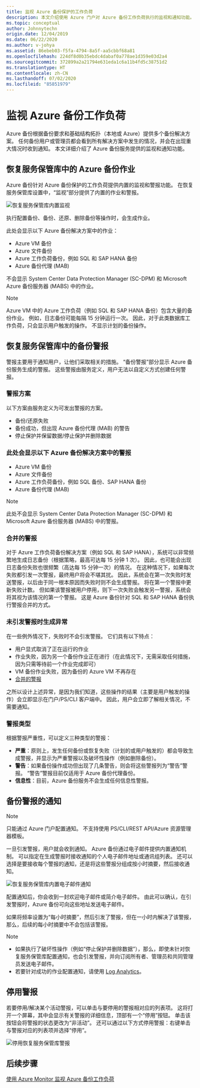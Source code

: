 ```yaml
---
title: 监视 Azure 备份保护的工作负荷
description: 本文介绍使用 Azure 门户对 Azure 备份工作负荷执行的监视和通知功能。
ms.topic: conceptual
author: Johnnytechn
origin.date: 12/04/2019
ms.date: 06/22/2020
ms.author: v-johya
ms.assetid: 86ebeb03-f5fa-4794-8a5f-aa5cbbf68a81
ms.openlocfilehash: 224df8d0b35ebdc4dabaf0a778ae1d359e03d2a4
ms.sourcegitcommit: 372899a2a21794e631eda1c6a11b4fd5c38751d2
ms.translationtype: HT
ms.contentlocale: zh-CN
ms.lasthandoff: 07/02/2020
ms.locfileid: "85851979"
---
```

# <a name="monitoring-azure-backup-workloads"></a>监视 Azure 备份工作负荷

Azure 备份根据备份要求和基础结构拓扑（本地或 Azure）提供多个备份解决方案。 任何备份用户或管理员都会看到所有解决方案中发生的情况，并会在出现重大情况时收到通知。 本文详细介绍了 Azure 备份服务提供的监视和通知功能。

## <a name="backup-jobs-in-recovery-services-vault"></a>恢复服务保管库中的 Azure 备份作业

Azure 备份针对 Azure 备份保护的工作负荷提供内置的监视和警报功能。 在恢复服务保管库设置中，“监视”部分提供了内置的作业和警报。

![恢复服务保管库内置监视](./media/backup-azure-monitoring-laworkspace/rs-vault-inbuiltmonitoring.png)

执行配置备份、备份、还原、删除备份等操作时，会生成作业。

此处会显示以下 Azure 备份解决方案中的作业：

- Azure VM 备份
- Azure 文件备份
- Azure 工作负荷备份，例如 SQL 和 SAP HANA 备份
- Azure 备份代理 (MAB)

不会显示 System Center Data Protection Manager (SC-DPM) 和 Microsoft Azure 备份服务器 (MABS) 中的作业。

> [!NOTE]
> Azure VM 中的 Azure 工作负荷（例如 SQL 和 SAP HANA 备份）包含大量的备份作业。 例如，日志备份可能每隔 15 分钟运行一次。 因此，对于此类数据库工作负荷，只会显示用户触发的操作。 不显示计划的备份操作。

## <a name="backup-alerts-in-recovery-services-vault"></a>恢复服务保管库中的备份警报

警报主要用于通知用户，让他们采取相关的措施。 “备份警报”部分显示 Azure 备份服务生成的警报。 这些警报由服务定义，用户无法以自定义方式创建任何警报。

### <a name="alert-scenarios"></a>警报方案

以下方案由服务定义为可发出警报的方案。

- 备份/还原失败
- 备份成功，但出现 Azure 备份代理 (MAB) 的警告
- 停止保护并保留数据/停止保护并删除数据

### <a name="alerts-from-the-following-azure-backup-solutions-are-shown-here"></a>此处会显示以下 Azure 备份解决方案中的警报

- Azure VM 备份
- Azure 文件备份
- Azure 工作负荷备份，例如 SQL 备份、SAP HANA 备份
- Azure 备份代理 (MAB)

> [!NOTE]
> 此处不会显示 System Center Data Protection Manager (SC-DPM) 和 Microsoft Azure 备份服务器 (MABS) 中的警报。

### <a name="consolidated-alerts"></a>合并的警报

对于 Azure 工作负荷备份解决方案（例如 SQL 和 SAP HANA），系统可以非常频繁地生成日志备份（根据策略，最高可达每 15 分钟 1 次）。 因此，也可能会出现日志备份失败也很频繁（高达每 15 分钟一次）的情况。 在这种情况下，如果每次失败都引发一次警报，最终用户将会不堪其扰。 因此，系统会在第一次失败时发送警报，以后由于同一根本原因而失败时则不会生成警报。 将在第一个警报中更新失败计数。 但如果该警报被用户停用，则下一次失败会触发另一警报，系统会将其视为该情况的第一个警报。 这是 Azure 备份针对 SQL 和 SAP HANA 备份执行警报合并的方式。

### <a name="exceptions-when-an-alert-is-not-raised"></a>未引发警报时生成异常

在一些例外情况下，失败时不会引发警报。 它们具有以下特点：

- 用户显式取消了正在运行的作业
- 作业失败，因为另一个备份作业正在进行（在此情况下，无需采取任何措施，因为只需等待前一个作业完成即可）
- VM 备份作业失败，因为备份的 Azure VM 不再存在
- [合并的警报](#consolidated-alerts)

之所以设计上述异常，是因为我们知道，这些操作的结果（主要是用户触发的操作）会立即显示在门户/PS/CLI 客户端中。 因此，用户会立即了解相关情况，不需要通知。

### <a name="alert-types"></a>警报类型

根据警报严重性，可以定义三种类型的警报：

- **严重**：原则上，发生任何备份或恢复失败（计划的或用户触发的）都会导致生成警报，并显示为严重警报以及破坏性操作（例如删除备份）。
- **警告**：如果备份操作成功但出现了几条警告，则会将这些警报列为“警告”警报。 “警告”警报目前仅适用于 Azure 备份代理备份。
- **信息性**：目前，Azure 备份服务不会生成任何信息性警报。

## <a name="notification-for-backup-alerts"></a>备份警报的通知

> [!NOTE]
> 只能通过 Azure 门户配置通知。 不支持使用 PS/CLI/REST API/Azure 资源管理器模板。

一旦引发警报，用户就会收到通知。 Azure 备份通过电子邮件提供内置通知机制。 可以指定在生成警报时接收通知的个人电子邮件地址或通讯组列表。 还可以选择是要接收每个警报的通知，还是将这些警报分组成按小时摘要，然后接收通知。

![恢复服务保管库内置电子邮件通知](./media/backup-azure-monitoring-laworkspace/rs-vault-inbuiltnotification.png)

配置通知后，你会收到一封欢迎电子邮件或简介电子邮件。 由此可以确认，在引发警报时，Azure 备份可向这些地址发送电子邮件。<br>

如果将频率设置为“每小时摘要”，然后引发了警报，但在一小时内解决了该警报，那么，后续的每小时摘要中不会包括该警报。

> [!NOTE]
>
> - 如果执行了破坏性操作（例如“停止保护并删除数据”），那么，即使未针对恢复服务保管库配置通知，也会引发警报，并向订阅所有者、管理员和共同管理员发送电子邮件。
> - 若要针对成功的作业配置通知，请使用 [Log Analytics](backup-azure-monitoring-use-azuremonitor.md#using-log-analytics-workspace)。

## <a name="inactivating-alerts"></a>停用警报

若要停用/解决某个活动警报，可以单击与要停用的警报相对应的列表项。 这将打开一个屏幕，其中会显示有关警报的详细信息，顶部有一个“停用”按钮。 单击该按钮会将警报的状态更改为“非活动”。 还可以通过以下方式停用警报：右键单击与警报对应的列表项并选择“停用”。

![停用恢复服务保管库警报](./media/backup-azure-monitoring-laworkspace/vault-alert-inactivation.png)

## <a name="next-steps"></a>后续步骤

[使用 Azure Monitor 监视 Azure 备份工作负荷](backup-azure-monitoring-use-azuremonitor.md)

